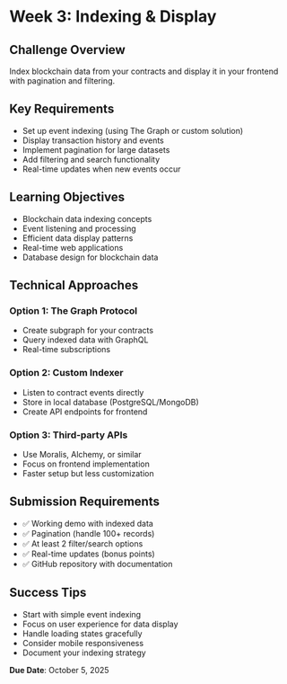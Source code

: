 # Week 3: Indexing & Display

## Challenge Overview

Index blockchain data from your contracts and display it in your frontend with pagination and filtering.

## Key Requirements

- Set up event indexing (using The Graph or custom solution)
- Display transaction history and events
- Implement pagination for large datasets
- Add filtering and search functionality
- Real-time updates when new events occur

## Learning Objectives

- Blockchain data indexing concepts
- Event listening and processing
- Efficient data display patterns
- Real-time web applications
- Database design for blockchain data

## Technical Approaches

### Option 1: The Graph Protocol

- Create subgraph for your contracts
- Query indexed data with GraphQL
- Real-time subscriptions

### Option 2: Custom Indexer

- Listen to contract events directly
- Store in local database (PostgreSQL/MongoDB)
- Create API endpoints for frontend

### Option 3: Third-party APIs

- Use Moralis, Alchemy, or similar
- Focus on frontend implementation
- Faster setup but less customization

## Submission Requirements

- ✅ Working demo with indexed data
- ✅ Pagination (handle 100+ records)
- ✅ At least 2 filter/search options
- ✅ Real-time updates (bonus points)
- ✅ GitHub repository with documentation

## Success Tips

- Start with simple event indexing
- Focus on user experience for data display
- Handle loading states gracefully
- Consider mobile responsiveness
- Document your indexing strategy

**Due Date**: October 5, 2025
